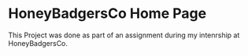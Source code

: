 # HoneyBadgersCo Home Page
This Project was done as part of an assignment during my intenrship at HoneyBadgersCo.

